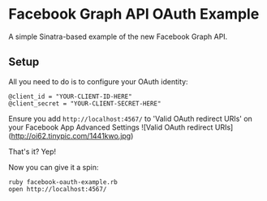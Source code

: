 Facebook Graph API OAuth Example
================================

A simple Sinatra-based example of the new Facebook Graph API.

Setup
-----

All you need to do is to configure your OAuth identity:

    @client_id = "YOUR-CLIENT-ID-HERE"
    @client_secret = "YOUR-CLIENT-SECRET-HERE"

Ensure you add ```http://localhost:4567/``` to 'Valid OAuth redirect URIs' on your Facebook App Advanced Settings
![Valid OAuth redirect URIs]
(http://oi62.tinypic.com/1441kwo.jpg)

That's it? Yep!

Now you can give it a spin:

    ruby facebook-oauth-example.rb
    open http://localhost:4567/
